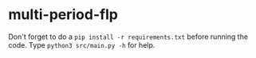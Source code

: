 # multi-period-flp

Don't forget to do a `pip install -r requirements.txt` before running the code.
Type `python3 src/main.py -h` for help.
